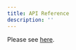```yaml
---
title: API Reference
description: ''
---
```


Please see [here](http://cocoadocs.org/docsets/Apollo/).
